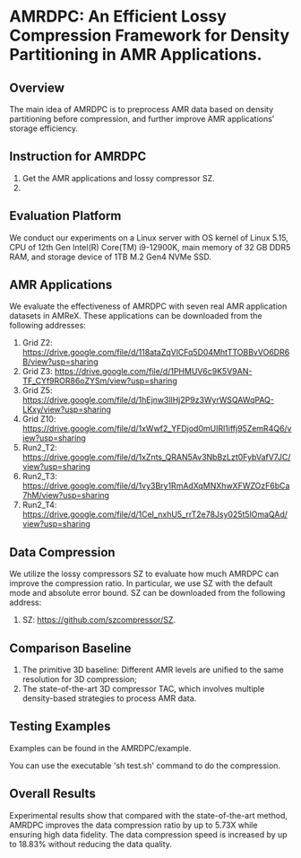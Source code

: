 # AMRDPC: An Efficient Lossy Compression Framework for Density Partitioning in AMR Applications.

## Overview
The main idea of AMRDPC is to preprocess AMR data based on density partitioning before compression, and further improve AMR applications' storage efficiency.

## Instruction for AMRDPC
1. Get the AMR applications and lossy compressor SZ.
2.

## Evaluation Platform
We conduct our experiments on a Linux server with OS kernel of Linux 5.15, CPU of 12th Gen Intel(R) Core(TM) i9-12900K, main memory of 32 GB DDR5 RAM, and storage device of 1TB M.2 Gen4 NVMe SSD.

## AMR Applications
We evaluate the effectiveness of AMRDPC with seven real AMR application datasets in AMReX. These applications can be downloaded from the following addresses:
1. Grid Z2: https://drive.google.com/file/d/118ataZqVlCFq5D04MhtTTOBBvVO6DR6B/view?usp=sharing
2. Grid Z3: https://drive.google.com/file/d/1PHMUV6c9K5V9AN-TF_CYf9ROR86oZYSm/view?usp=sharing
3. Grid Z5: https://drive.google.com/file/d/1hEjnw3llHj2P9z3WyrWSQAWqPAQ-LKxy/view?usp=sharing
4. Grid Z10: https://drive.google.com/file/d/1xWwf2_YFDjod0mUIRl1iffj95ZemR4Q6/view?usp=sharing
5. Run2_T2: https://drive.google.com/file/d/1xZnts_QRAN5Av3NbBzLzt0FybVafV7JC/view?usp=sharing
6. Run2_T3: https://drive.google.com/file/d/1vy3Bry1RmAdXqMNXhwXFWZOzF6bCa7hM/view?usp=sharing
7. Run2_T4: https://drive.google.com/file/d/1CeI_nxhU5_rrT2e78Jsy025t5lOmaQAd/view?usp=sharing

## Data Compression
We utilize the lossy compressors SZ to evaluate how much AMRDPC can improve the compression ratio. In particular, we use SZ with the default mode and absolute error bound. SZ can be downloaded from the following address:
1. SZ: https://github.com/szcompressor/SZ.

## Comparison Baseline
1. The primitive 3D baseline: Different AMR levels are unified to the same resolution for 3D compression;
2. The state-of-the-art 3D compressor TAC, which involves multiple density-based strategies to process AMR data.

## Testing Examples
Examples can be found in the AMRDPC/example.

You can use the executable 'sh test.sh' command to do the compression.


## Overall Results
Experimental results show that compared with the state-of-the-art method, AMRDPC improves the data compression ratio by up to 5.73X while ensuring high data fidelity. The data compression speed is increased by up to 18.83% without reducing the data quality.

